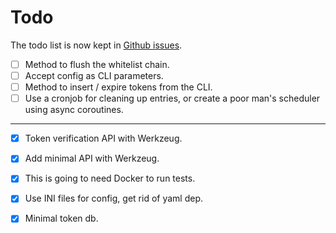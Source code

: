 # Todo

The todo list is now kept in [Github issues][ghi].

- [ ] Method to flush the whitelist chain.
- [ ] Accept config as CLI parameters.
- [ ] Method to insert / expire tokens from the CLI.
- [ ] Use a cronjob for cleaning up entries, or create a poor man's scheduler using async coroutines.

----

- [x] Token verification API with Werkzeug.
- [x] Add minimal API with Werkzeug.
- [x] This is going to need Docker to run tests.
- [x] Use INI files for config, get rid of yaml dep.
- [x] Minimal token db.


[ghi]: https://github.com/radupotop/opensesame/issues
